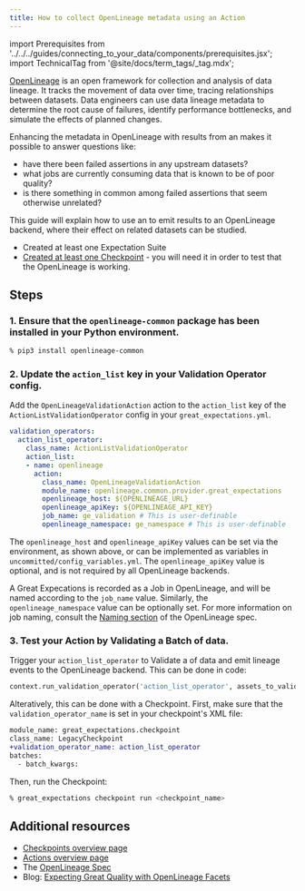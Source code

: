 ```yaml
---
title: How to collect OpenLineage metadata using an Action
---
```


import Prerequisites from '../../../guides/connecting_to_your_data/components/prerequisites.jsx';
import TechnicalTag from '@site/docs/term_tags/_tag.mdx';

[OpenLineage](https://openlineage.io) is an open framework for collection and analysis of data lineage. It tracks the movement of data over time, tracing relationships between datasets. Data engineers can use data lineage metadata to determine the root cause of failures, identify performance bottlenecks, and simulate the effects of planned changes.

Enhancing the metadata in OpenLineage with results from an <TechnicalTag tag="expectation_suite" text="Expectation Suite" /> makes it possible to answer questions like:
* have there been failed assertions in any upstream datasets?
* what jobs are currently consuming data that is known to be of poor quality?
* is there something in common among failed assertions that seem otherwise unrelated?

This guide will explain how to use an <TechnicalTag tag="action" text="Action" /> to emit results to an OpenLineage backend, where their effect on related datasets can be studied.

<Prerequisites>

 - Created at least one Expectation Suite
 - [Created at least one Checkpoint](../checkpoints/how_to_create_a_new_checkpoint.md) - you will need it in order to test that the OpenLineage <TechnicalTag tag="validation" text="Validation" /> is working.

</Prerequisites>

## Steps


### 1. Ensure that the `openlineage-common` package has been installed in your Python environment.

 ```bash
 % pip3 install openlineage-common
 ```

### 2. Update the `action_list` key in your Validation Operator config.

 Add the ``OpenLineageValidationAction`` action to the ``action_list`` key of the ``ActionListValidationOperator`` config in your ``great_expectations.yml``.

 ```yaml
 validation_operators:
   action_list_operator:
     class_name: ActionListValidationOperator
     action_list:
     - name: openlineage
       action:
         class_name: OpenLineageValidationAction
         module_name: openlineage.common.provider.great_expectations
         openlineage_host: ${OPENLINEAGE_URL}
         openlineage_apiKey: ${OPENLINEAGE_API_KEY}
         job_name: ge_validation # This is user-definable
         openlineage_namespace: ge_namespace # This is user-definable
 ```

 The `openlineage_host` and `openlineage_apiKey` values can be set via the environment, as shown above, or can be implemented as variables in `uncommitted/config_variables.yml`. The `openlineage_apiKey` value is optional, and is not required by all OpenLineage backends.

 A Great Expecations <TechnicalTag tag="checkpoint" text="Checkpoint" /> is recorded as a Job in OpenLineage, and will be named according to the `job_name` value. Similarly, the `openlineage_namespace` value can be optionally set. For more information on job naming, consult the [Naming section](https://github.com/OpenLineage/OpenLineage/blob/main/spec/Naming.md#job-namespace-and-constructing-job-names) of the OpenLineage spec.

### 3.  Test your Action by Validating a Batch of data.

Trigger your `action_list_operator` to Validate a <TechnicalTag tag="batch" text="Batch" /> of data and emit lineage events to the OpenLineage backend. This can be done in code:

 ```python
 context.run_validation_operator('action_list_operator', assets_to_validate=batch, run_name="openlineage_test")
 ```

 Alteratively, this can be done with a Checkpoint. First, make sure that the `validation_operator_name` is set in your checkpoint's XML file:

 ```diff
 module_name: great_expectations.checkpoint
 class_name: LegacyCheckpoint
 +validation_operator_name: action_list_operator
 batches:
   - batch_kwargs:
 ```

 Then, run the Checkpoint:

 ```bash
 % great_expectations checkpoint run <checkpoint_name>
 ```

## Additional resources

- [Checkpoints overview page](../../../terms/checkpoint.md)
- [Actions overview page](../../../terms/action.md)
- The [OpenLineage Spec](https://github.com/OpenLineage/OpenLineage/blob/main/spec/OpenLineage.md)
- Blog: [Expecting Great Quality with OpenLineage Facets](https://openlineage.io/blog/dataquality_expectations_facet/)